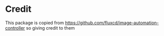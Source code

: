 # Credit

This package is copied from https://github.com/fluxcd/image-automation-controller so giving credit to them 